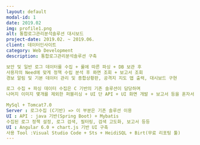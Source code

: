 ```yaml
---
layout: default
modal-id: 1
date: 2019.02
img: profile1.png
alt: 통합로그관리분석솔루션 대시보드
project-date: 2019.02. ~ 2019.06.
client: 데이터인사이트
category: Web Development
description: 통합로그관리분석솔루션 구축 

보안 및 일반 로그 데이터를 수집 + 룰에 따른 파싱 + DB 보관 후
사용자의 Need에 맞게 정책 수립 분석 후 롸면 조회 + 보고서 조회
경보 알림 및 기본 데이터 관리 및 종합상황판, 공격지 지도 맵 출력, 대시보드 구현

로그 수집 + 파싱 데이터 수집은 C 기반의 기존 솔루션이 담당하며
나머지 이미지 몇개를 제외한 퍼블리싱 + UI 단 API + UI 화면 개발 + 보고서 등을 혼자서 모두 개발함

MySql + Tomcat7.0
Server : 로그수집 (C기반) => 이 부분은 기존 솔루션 이용
UI : API : java 기반(Spring Boot) + Mybatis
수집된 로그 정책 설정, 로그 검색, 필터링, 검색 고도화, 보고서 등등
UI : Angular 6.0 + chart.js 기반 UI 구축
사용 Tool :Visual Studio Code + Sts + HeidiSQL + Birt(무료 리포팅 툴)
---
```

